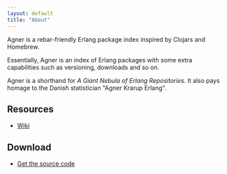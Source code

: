 ```yaml
---
layout: default
title: "About"
---
```


Agner is a rebar-friendly Erlang package index inspired by Clojars and
Homebrew.

Essentially, Agner is an index of Erlang packages with some extra
capabilities such as versioning, downloads and so on.

Agner is a shorthand for *A Giant Nebula of Erlang Repositories*. It
also pays homage to the Danish statistician "Agner Krarup Erlang".

Resources
---------

* [Wiki](https://github.com/agner/agner/wiki)

Download
--------

* [Get the source code](https://github.com/agner/agner)